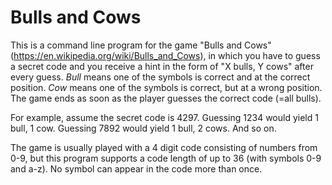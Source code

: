 # Bulls and Cows
This is a command line program for the game "Bulls and Cows" (https://en.wikipedia.org/wiki/Bulls_and_Cows), in which you have to guess a secret code and you receive a hint in the form of "X bulls, Y cows" after every guess.
_Bull_ means one of the symbols is correct and at the correct position. _Cow_ means one of the symbols is correct, but at a wrong position. The game ends as soon as the player guesses the correct code (=all bulls).

For example, assume the secret code is 4297. Guessing 1234 would yield 1 bull, 1 cow. Guessing 7892 would yield 1 bull, 2 cows. And so on.

The game is usually played with a 4 digit code consisting of numbers from 0-9, but this program supports a code length of up to 36 (with symbols 0-9 and a-z). No symbol can appear in the code more than once.
